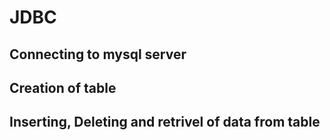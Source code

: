 # JDBC
## Connecting to mysql server
## Creation of table
## Inserting, Deleting and retrivel of data from table
